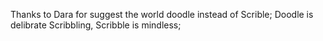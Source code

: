 Thanks to Dara for suggest the world doodle instead of Scrible;
Doodle is delibrate Scribbling, Scribble is mindless;